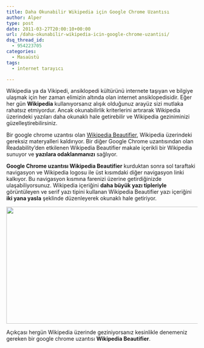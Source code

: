 ```yaml
---
title: Daha Okunabilir Wikipedia için Google Chrome Uzantısı
author: Alper
type: post
date: 2011-03-27T20:00:10+00:00
url: /daha-okunabilir-wikipedia-icin-google-chrome-uzantisi/
dsq_thread_id:
  - 954223705
categories:
  - Masaüstü
tags:
  - internet tarayıcı

---
```

Wikipedia ya da Vikipedi, ansiklopedi kültürünü internete taşıyan ve bilgiye ulaşmak için her zaman elimizin altında olan internet ansiklopedisidir. Eğer her gün **Wikipedia** kullanıyorsanız alışık olduğunuz arayüz sizi mutlaka rahatsız etmiyordur. Ancak okunabilirlik kriterlerini artırarak Wikipedia üzerindeki yazıları daha okunaklı hale getirebilir ve Wikipedia geziniminizi güzelleştirebilirsiniz.

Bir google chrome uzantısı olan <a href="https://github.com/scotchi/wikipedia-beautifier/wiki/Wikipedia-Beautifier" target="_blank">Wikipedia Beautifier</a>, Wikipedia üzerindeki gereksiz materyalleri kaldırıyor. Bir diğer Google Chrome uzantısından olan Readability&#8217;den etkilenen Wikipedia Beautifier makale içerikli bir Wikipedia sunuyor ve **yazılara odaklanmanızı** sağlıyor.

**Google Chrome uzantısı Wikipedia Beautifier** kurduktan sonra sol taraftaki navigasyon ve Wikipedia logosu ile üst kısımdaki diğer navigasyon linki kalkıyor. Bu navigasyon kısmına farenizi üzerine getirdiğinizde ulaşabiliyorsunuz. Wikipedia içeriğini **daha büyük yazı tipleriyle** görüntüleyen ve serif yazı tipini kullanan Wikipedia Beautifier yazı içeriğini **iki yana yasla** şeklinde düzenleyerek okunaklı hale getiriyor.

<img class="alignnone size-full wp-image-6070" title="wikipedia-beautifier" src="https://www.murekkep.org/wp-content/uploads/2011/03/wikipedia-beautifier.jpg" alt="" width="550" height="308" srcset="https://www.murekkep.org/wp-content/uploads/2011/03/wikipedia-beautifier.jpg 550w, https://www.murekkep.org/wp-content/uploads/2011/03/wikipedia-beautifier-300x168.jpg 300w" sizes="(max-width: 550px) 100vw, 550px" /> 

Açıkçası hergün Wikipedia üzerinde geziniyorsanız kesinlikle denemeniz gereken bir google chrome uzantısı **Wikipedia Beautifier**.
